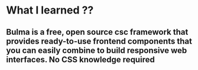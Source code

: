 # What I learned ??
## Bulma is a free, open source csc framework that provides ready-to-use frontend components that you can easily combine to build responsive web interfaces. No CSS knowledge required <br>
#
